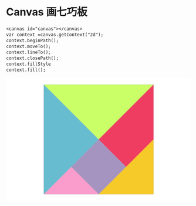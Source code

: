 Canvas 画七巧板
=============================
    <canvas id="canvas"></canvas>
    var context =canvas.getContext("2d");
    context.beginPath();
    context.moveTo();
    context.lineTo();
    context.closePath();
    context.fillStyle
    context.fill();
![github](https://github.com/hyhajnal/mooc/blob/master/canvas/tangram.png)
